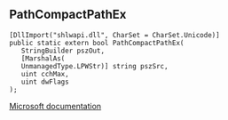 ## PathCompactPathEx

```
[DllImport("shlwapi.dll", CharSet = CharSet.Unicode)]
public static extern bool PathCompactPathEx(
   StringBuilder pszOut,
   [MarshalAs(
   UnmanagedType.LPWStr)] string pszSrc,
   uint cchMax,
   uint dwFlags
);
```

[Microsoft documentation](https://docs.microsoft.com/en-us/windows/win32/api/shlwapi/nf-shlwapi-pathcompactpathexw)
